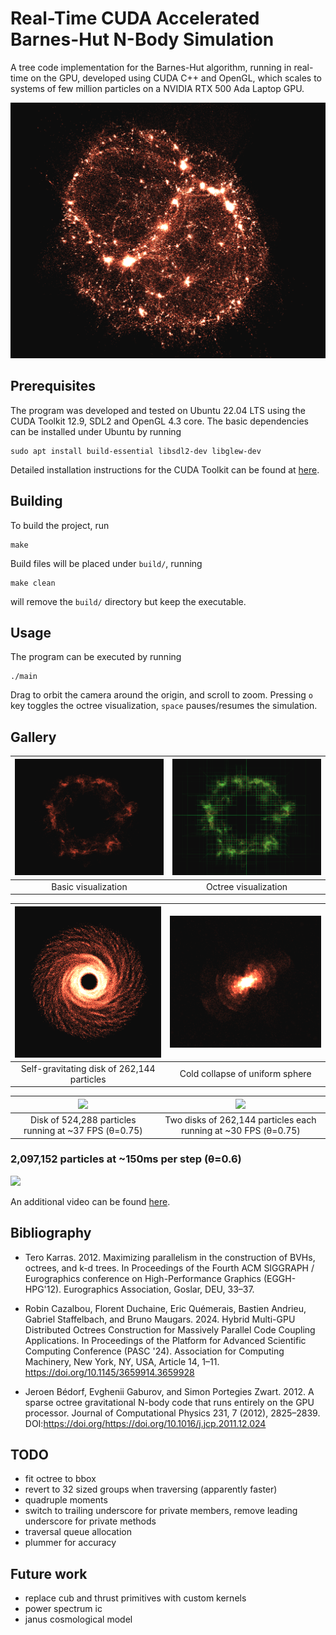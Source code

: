 # Real-Time CUDA Accelerated Barnes-Hut N-Body Simulation

A tree code implementation for the Barnes-Hut algorithm, running in real-time on the GPU, developed using CUDA C++ and OpenGL, which scales to systems of few million particles on a NVIDIA RTX 500 Ada Laptop GPU.

![](1mln-clusters.png)

## Prerequisites

The program was developed and tested on Ubuntu 22.04 LTS using the CUDA Toolkit 12.9, SDL2 and OpenGL 4.3 core.
The basic dependencies can be installed under Ubuntu by running
```
sudo apt install build-essential libsdl2-dev libglew-dev
```

Detailed installation instructions for the CUDA Toolkit can be found at [here](https://developer.nvidia.com/cuda-downloads).

## Building

To build the project, run
```
make
```
Build files will be placed under `build/`, running
```
make clean
```
will remove the `build/` directory but keep the executable.

## Usage

The program can be executed by running
```
./main
```

Drag to orbit the camera around the origin, and scroll to zoom. Pressing `o` key toggles the octree visualization, `space` pauses/resumes the simulation.

## Gallery

| ![](spinning.png) |  ![](spinning-octree.png) |
|:--------:|:-------:|
| Basic visualization | Octree visualization |

| ![](disk.png) |  ![](shell-galaxy.png) |
|:--------:|:-------:|
| Self-gravitating disk of 262,144 particles | Cold collapse of uniform sphere |

| ![](disk.gif) |  ![](2disks.gif) |
|:--------:|:-------:|
| Disk of 524,288 particles running at ~37 FPS (θ=0.75) | Two disks of 262,144 particles each running at ~30 FPS (θ=0.75) |

### 2,097,152 particles at ~150ms per step (θ=0.6)

![](2mln-explosion.gif)

An additional video can be found [here](https://drive.google.com/file/d/1YTa5hYdYPj_kloaZWec7PzCBgfg7Z7SG/view?usp=sharing).

## Bibliography

- Tero Karras. 2012. Maximizing parallelism in the construction of BVHs, octrees, and k-d trees. In Proceedings of the Fourth ACM SIGGRAPH / Eurographics conference on High-Performance Graphics (EGGH-HPG'12). Eurographics Association, Goslar, DEU, 33–37.

- Robin Cazalbou, Florent Duchaine, Eric Quémerais, Bastien Andrieu, Gabriel Staffelbach, and Bruno Maugars. 2024. Hybrid Multi-GPU Distributed Octrees Construction for Massively Parallel Code Coupling Applications. In Proceedings of the Platform for Advanced Scientific Computing Conference (PASC '24). Association for Computing Machinery, New York, NY, USA, Article 14, 1–11. https://doi.org/10.1145/3659914.3659928

- Jeroen Bédorf, Evghenii Gaburov, and Simon Portegies Zwart. 2012. A sparse octree gravitational N-body code that runs entirely on the GPU processor. Journal of Computational Physics 231, 7 (2012), 2825–2839. DOI:https://doi.org/https://doi.org/10.1016/j.jcp.2011.12.024



## TODO

- fit octree to bbox
- revert to 32 sized groups when traversing (apparently faster)
- quadruple moments
- switch to trailing underscore for private members, remove leading underscore for private methods
- traversal queue allocation
- plummer for accuracy

## Future work

- replace cub and thrust primitives with custom kernels
- power spectrum ic
- janus cosmological model



